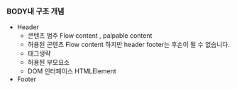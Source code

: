 ### BODY내 구조 개념

- Header
    - 콘텐츠 범주 Flow content , palpable content
    - 허용된 곤텐츠 Flow content 하지만 header footer는 후손이 될 수 없습니다.
    - 태그생략
    - 허용된 부모요소
    - DOM 인터페이스 HTMLElement    
- Footer


